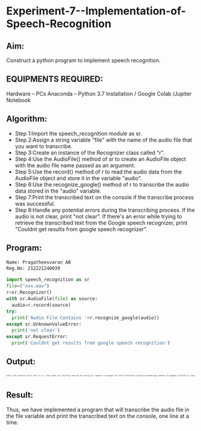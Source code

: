 # Experiment-7--Implementation-of-Speech-Recognition

## Aim:
 Construct a python program to implement speech recognition.
## EQUIPMENTS REQUIRED:
Hardware – PCs
Anaconda – Python 3.7 Installation / Google Colab /Jupiter Notebook
## Algorithm:
* Step 1:Import the speech_recognition module as sr.<br>
* Step 2:Assign a string variable "file" with the name of the audio file that you want to transcribe.<br>
* Step 3:Create an instance of the Recognizer class called "r".<br>
* Step 4:Use the AudioFile() method of sr to create an AudioFile object with the audio file name passed as an argument.<br>
* Step 5:Use the record() method of r to read the audio data from the AudioFile object and store it in the variable "audio".<br>
* Step 6:Use the recognize_google() method of r to transcribe the audio data stored in the "audio" variable.<br>
* Step 7:Print the transcribed text on the console if the transcribe process was successful.<br>
* Step 8:Handle any potential errors during the transcribing process. If the audio is not clear, print "not clear". If there's an error while trying to retrieve the transcribed text from the Google speech recognizer, print "Couldnt get results from google speech recognizer".<br>

## Program:
```
Name: Pragatheesvaran AB
Reg.No: 212221240039
```
```py
import speech_recognition as sr
file=("xxx.wav")
r=sr.Recognizer()
with sr.AudioFile(file) as source:
  audio=r.record(source)
try:
  print('Audio File Contains '+r.recognize_google(audio))
except sr.UnknownValueError:
  print('not clear')
except sr.RequestError:
  print('Couldnt get results from google speech recognition')
```

## Output:
![](1.png)

## Result:
Thus, we have implemented a program that will transcribe the audio file in the file variable and print the transcribed text on the console, one line at a time.
